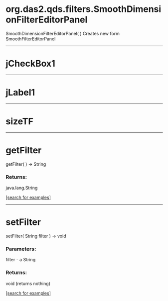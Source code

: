 # org.das2.qds.filters.SmoothDimensionFilterEditorPanel
SmoothDimensionFilterEditorPanel( )
Creates new form SmoothFilterEditorPanel

***
<a name="jCheckBox1"></a>
# jCheckBox1



***
<a name="jLabel1"></a>
# jLabel1



***
<a name="sizeTF"></a>
# sizeTF



***
<a name="getFilter"></a>
# getFilter
getFilter(  ) &rarr; String



### Returns:
java.lang.String


<a href="https://github.com/autoplot/dev/search?q=getFilter&unscoped_q=getFilter">[search for examples]</a>

***
<a name="setFilter"></a>
# setFilter
setFilter( String filter ) &rarr; void



### Parameters:
filter - a String

### Returns:
void (returns nothing)


<a href="https://github.com/autoplot/dev/search?q=setFilter&unscoped_q=setFilter">[search for examples]</a>


